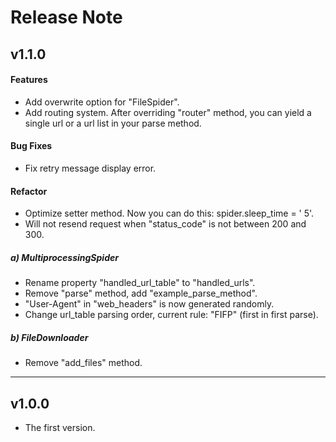 # Release Note
## v1.1.0
#### Features
- Add overwrite option for "FileSpider".
- Add routing system. After overriding "router" method, you can yield a single url or a url list in your parse method.

#### Bug Fixes
- Fix retry message display error.

#### Refactor
- Optimize setter method. Now you can do this: spider.sleep_time = ' 5'.
- Will not resend request when "status_code" is not between 200 and 300.
##### a) MultiprocessingSpider
- Rename property "handled_url_table" to "handled_urls".
- Remove "parse" method, add "example_parse_method".
- "User-Agent" in "web_headers" is now generated randomly.
- Change url_table parsing order, current rule: "FIFP" (first in first parse).
##### b) FileDownloader
- Remove "add_files" method.
___
## v1.0.0
- The first version.